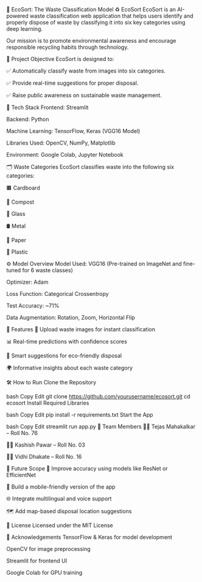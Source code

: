 🌟 EcoSort: The Waste Classification Model
♻️ EcoSort
EcoSort is an AI-powered waste classification web application that helps users identify and properly dispose of waste by classifying it into six key categories using deep learning.

Our mission is to promote environmental awareness and encourage responsible recycling habits through technology.

🌱 Project Objective
EcoSort is designed to:

✅ Automatically classify waste from images into six categories.

✅ Provide real-time suggestions for proper disposal.

✅ Raise public awareness on sustainable waste management.

🧠 Tech Stack
Frontend: Streamlit

Backend: Python

Machine Learning: TensorFlow, Keras (VGG16 Model)

Libraries Used: OpenCV, NumPy, Matplotlib

Environment: Google Colab, Jupyter Notebook

🗂️ Waste Categories
EcoSort classifies waste into the following six categories:

🟫 Cardboard

🌿 Compost

🧪 Glass

🛢️ Metal

📄 Paper

🧴 Plastic

⚙️ Model Overview
Model Used: VGG16 (Pre-trained on ImageNet and fine-tuned for 6 waste classes)

Optimizer: Adam

Loss Function: Categorical Crossentropy

Test Accuracy: ~71%

Data Augmentation: Rotation, Zoom, Horizontal Flip

🚀 Features
📸 Upload waste images for instant classification

📊 Real-time predictions with confidence scores

🧾 Smart suggestions for eco-friendly disposal

🌍 Informative insights about each waste category

🛠️ How to Run
Clone the Repository

bash
Copy
Edit
git clone https://github.com/yourusername/ecosort.git
cd ecosort
Install Required Libraries

bash
Copy
Edit
pip install -r requirements.txt
Start the App

bash
Copy
Edit
streamlit run app.py
👥 Team Members
👨‍💻 Tejas Mahakalkar – Roll No. 76

👩‍💻 Kashish Pawar – Roll No. 03

👩‍💻 Vidhi Dhakate – Roll No. 16

🔮 Future Scope
🔁 Improve accuracy using models like ResNet or EfficientNet

📱 Build a mobile-friendly version of the app

🌐 Integrate multilingual and voice support

🗺️ Add map-based disposal location suggestions

📄 License
Licensed under the MIT License

🙌 Acknowledgements
TensorFlow & Keras for model development

OpenCV for image preprocessing

Streamlit for frontend UI

Google Colab for GPU training
